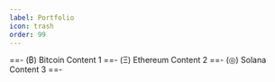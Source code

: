 ```yaml
---
label: Portfolio
icon: trash
order: 99
---
```


==- (₿) Bitcoin
Content 1
==- (Ξ) Ethereum
Content 2
==- (◎) Solana
Content 3
==-
